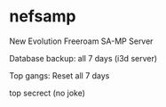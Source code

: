 nefsamp
============

New Evolution Freeroam SA-MP Server

Database backup: all 7 days (i3d server)

Top gangs: Reset all 7 days

top secrect (no joke)
